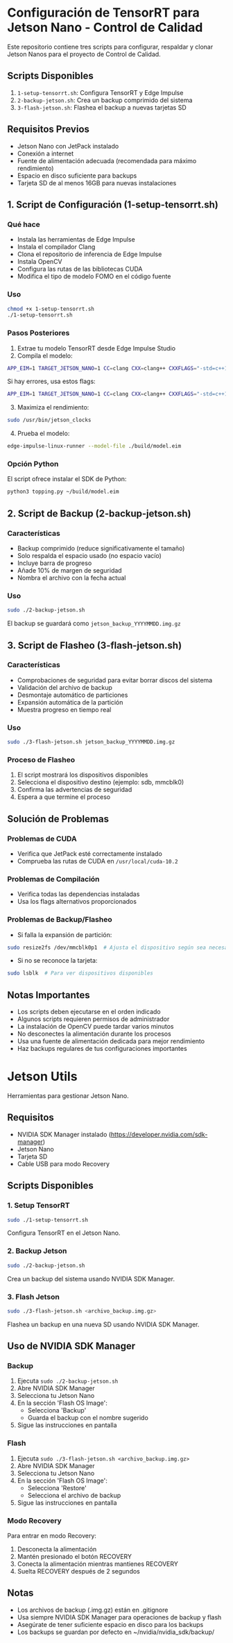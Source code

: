 # Configuración de TensorRT para Jetson Nano - Control de Calidad

Este repositorio contiene tres scripts para configurar, respaldar y clonar Jetson Nanos para el proyecto de Control de Calidad.

## Scripts Disponibles

1. `1-setup-tensorrt.sh`: Configura TensorRT y Edge Impulse
2. `2-backup-jetson.sh`: Crea un backup comprimido del sistema
3. `3-flash-jetson.sh`: Flashea el backup a nuevas tarjetas SD

## Requisitos Previos

- Jetson Nano con JetPack instalado
- Conexión a internet
- Fuente de alimentación adecuada (recomendada para máximo rendimiento)
- Espacio en disco suficiente para backups
- Tarjeta SD de al menos 16GB para nuevas instalaciones

## 1. Script de Configuración (1-setup-tensorrt.sh)

### Qué hace
- Instala las herramientas de Edge Impulse
- Instala el compilador Clang
- Clona el repositorio de inferencia de Edge Impulse
- Instala OpenCV
- Configura las rutas de las bibliotecas CUDA
- Modifica el tipo de modelo FOMO en el código fuente

### Uso
```bash
chmod +x 1-setup-tensorrt.sh
./1-setup-tensorrt.sh
```

### Pasos Posteriores
1. Extrae tu modelo TensorRT desde Edge Impulse Studio
2. Compila el modelo:
```bash
APP_EIM=1 TARGET_JETSON_NANO=1 CC=clang CXX=clang++ CXXFLAGS="-std=c++17" make -j
```

Si hay errores, usa estos flags:
```bash
APP_EIM=1 TARGET_JETSON_NANO=1 CC=clang CXX=clang++ CXXFLAGS="-std=c++17 -Wno-deprecated-declarations" LDFLAGS="-L/usr/local/cuda-10.2/lib64 -lstdc++fs" make -j
```

3. Maximiza el rendimiento:
```bash
sudo /usr/bin/jetson_clocks
```

4. Prueba el modelo:
```bash
edge-impulse-linux-runner --model-file ./build/model.eim
```

### Opción Python
El script ofrece instalar el SDK de Python:
```bash
python3 topping.py ~/build/model.eim
```

## 2. Script de Backup (2-backup-jetson.sh)

### Características
- Backup comprimido (reduce significativamente el tamaño)
- Solo respalda el espacio usado (no espacio vacío)
- Incluye barra de progreso
- Añade 10% de margen de seguridad
- Nombra el archivo con la fecha actual

### Uso
```bash
sudo ./2-backup-jetson.sh
```

El backup se guardará como `jetson_backup_YYYYMMDD.img.gz`

## 3. Script de Flasheo (3-flash-jetson.sh)

### Características
- Comprobaciones de seguridad para evitar borrar discos del sistema
- Validación del archivo de backup
- Desmontaje automático de particiones
- Expansión automática de la partición
- Muestra progreso en tiempo real

### Uso
```bash
sudo ./3-flash-jetson.sh jetson_backup_YYYYMMDD.img.gz
```

### Proceso de Flasheo
1. El script mostrará los dispositivos disponibles
2. Selecciona el dispositivo destino (ejemplo: sdb, mmcblk0)
3. Confirma las advertencias de seguridad
4. Espera a que termine el proceso

## Solución de Problemas

### Problemas de CUDA
- Verifica que JetPack esté correctamente instalado
- Comprueba las rutas de CUDA en `/usr/local/cuda-10.2`

### Problemas de Compilación
- Verifica todas las dependencias instaladas
- Usa los flags alternativos proporcionados

### Problemas de Backup/Flasheo
- Si falla la expansión de partición:
```bash
sudo resize2fs /dev/mmcblk0p1  # Ajusta el dispositivo según sea necesario
```
- Si no se reconoce la tarjeta:
```bash
sudo lsblk  # Para ver dispositivos disponibles
```

## Notas Importantes

- Los scripts deben ejecutarse en el orden indicado
- Algunos scripts requieren permisos de administrador
- La instalación de OpenCV puede tardar varios minutos
- No desconectes la alimentación durante los procesos
- Usa una fuente de alimentación dedicada para mejor rendimiento
- Haz backups regulares de tus configuraciones importantes

# Jetson Utils

Herramientas para gestionar Jetson Nano.

## Requisitos

- NVIDIA SDK Manager instalado (https://developer.nvidia.com/sdk-manager)
- Jetson Nano
- Tarjeta SD
- Cable USB para modo Recovery

## Scripts Disponibles

### 1. Setup TensorRT
```bash
sudo ./1-setup-tensorrt.sh
```
Configura TensorRT en el Jetson Nano.

### 2. Backup Jetson
```bash
sudo ./2-backup-jetson.sh
```
Crea un backup del sistema usando NVIDIA SDK Manager.

### 3. Flash Jetson
```bash
sudo ./3-flash-jetson.sh <archivo_backup.img.gz>
```
Flashea un backup en una nueva SD usando NVIDIA SDK Manager.

## Uso de NVIDIA SDK Manager

### Backup
1. Ejecuta `sudo ./2-backup-jetson.sh`
2. Abre NVIDIA SDK Manager
3. Selecciona tu Jetson Nano
4. En la sección 'Flash OS Image':
   - Selecciona 'Backup'
   - Guarda el backup con el nombre sugerido
5. Sigue las instrucciones en pantalla

### Flash
1. Ejecuta `sudo ./3-flash-jetson.sh <archivo_backup.img.gz>`
2. Abre NVIDIA SDK Manager
3. Selecciona tu Jetson Nano
4. En la sección 'Flash OS Image':
   - Selecciona 'Restore'
   - Selecciona el archivo de backup
5. Sigue las instrucciones en pantalla

### Modo Recovery
Para entrar en modo Recovery:
1. Desconecta la alimentación
2. Mantén presionado el botón RECOVERY
3. Conecta la alimentación mientras mantienes RECOVERY
4. Suelta RECOVERY después de 2 segundos

## Notas

- Los archivos de backup (.img.gz) están en .gitignore
- Usa siempre NVIDIA SDK Manager para operaciones de backup y flash
- Asegúrate de tener suficiente espacio en disco para los backups
- Los backups se guardan por defecto en ~/nvidia/nvidia_sdk/backup/ 